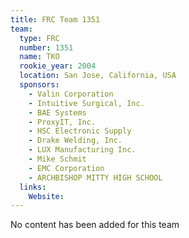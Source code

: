```yaml
---
title: FRC Team 1351
team:
  type: FRC
  number: 1351
  name: TKO
  rookie_year: 2004
  location: San Jose, California, USA
  sponsors:
    - Valin Corporation
    - Intuitive Surgical, Inc.
    - BAE Systems
    - ProxyIT, Inc.
    - HSC Electronic Supply
    - Drake Welding, Inc.
    - LUX Manufacturing Inc.
    - Mike Schmit
    - EMC Corporation
    - ARCHBISHOP MITTY HIGH SCHOOL
  links:
    Website: 
---
```

No content has been added for this team